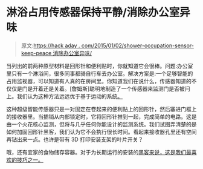 # 淋浴占用传感器保持平静/消除办公室异味

> 原文:[https://hack aday . com/2015/01/02/shower-occupation-sensor-keep-peace 消除办公室异味/](https://hackaday.com/2015/01/02/shower-occupancy-sensor-keeps-peaceeliminates-odor-at-the-office/)

当列出的前两种原型材料是回形针和便利贴时，你就知道它会很棒。问题:办公室里只有一个淋浴间，很多同事都骑自行车去办公室。解决方案是:一个足够智能的占用监视器，可以知道有人真的在房间里。你知道我们在说什么，传感器知道的不仅仅是门是开着还是关着。[詹姆斯]聪明地制造了一个传感器来监测门是否被闩上。我们认为这种方法远远优于基于运动的系统[。](http://hackaday.com/2013/07/18/wireless-toilet-occupancy-sensor/)

这种超级智能传感器只是一对固定在卷起来的便利贴上的回形针，然后塞进门框上的接收器里。当插销从内部锁定时，它将回形针推到一起，完成简单的电路。这是由一个火花核心监测，但将与几乎任何你能设计的监测系统。我们试图弄清楚的是如何加固回形针黑客，我们认为它不会执行很长时间。看起来接收器孔里还有空间再钻出来一点。也许是带有 3D 打印安装支架的叶片开关？

哦，还有宜家的食物储存容器。对于为长期运行的安装的[黑客来说，这是我们最喜欢的技巧之一。](http://hackaday.com/2010/08/02/doorbell-combo-lock-can-open-your-garage-door/)